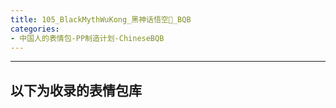 ```yaml
---
title: 105_BlackMythWuKong_黑神话悟空🐒_BQB
categories:
- 中国人的表情包-PP制造计划-ChineseBQB
---
```


------
## 以下为收录的表情包库

<!-- more -->
